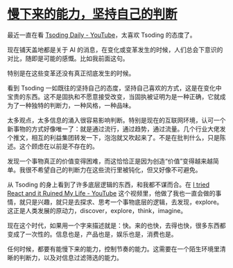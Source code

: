 # [慢下来的能力，坚持自己的判断](https://github.com/VandeeFeng/gitmemo/issues/33)

最近一直在看 [Tsoding Daily - YouTube](https://www.youtube.com/@TsodingDaily)，太喜欢 Tsoding 的态度了。

现在铺天盖地都是关于 AI 的消息，在变化或变革发生的时候，人们总会下意识的对比，随即是可能的感慨。比如我前面这句。

特别是在这些变革还没有真正彻底发生的时候。

看到 Tsoding 一如既往的坚持自己的态度，坚持自己喜欢的方式，这是在变化中宝贵的东西。这不是固执和不愿意接受改变，当固执被证明为是一种正确，它就成为了一种独特的判断力，一种风格，一种品味。

太多观点，太多信息的涌入很容易影响判断。特别是现在的互联网环境，认可一个新事物的方式好像唯一了：就是通过流行，通过趋势，通过流量。几个行业大佬发个推文，相互的利益集团转发一下，泡泡就又吹起来了。不是在批判什么，只是陈述。这个顾虑在以前是不存在的。

发现一个事物真正的价值变得困难，而这恰恰正是因为创造“价值”变得越来越简单。我很不希望自己的判断力在这些流行里被钝化，但又好像不可避免。

从 Tsoding 的身上看到了许多底层逻辑的东西，和我都不谋而合。在 [I tried React and it Ruined My Life - YouTube](https://www.youtube.com/watch?v=XAGCULPO_DE&t=4182s) 这个视频里，他做了我也一直会做的事情，就只是兴趣，就只是去探求、思考一个事物底层的逻辑，去发现，explore。这正是人类发展的原动力，discover，explore，think，imagine。

现在这个时代，如果用一个字来描述就是：快。来的也快，去得也快，很多东西都变成了一次性的。信息也是，产品也是，娱乐也是，消费也是。

任何时候，都要有能慢下来的能力，控制节奏的能力。这需要在一个陌生环境里清晰的判断力，以及对信息过滤筛选的能力。